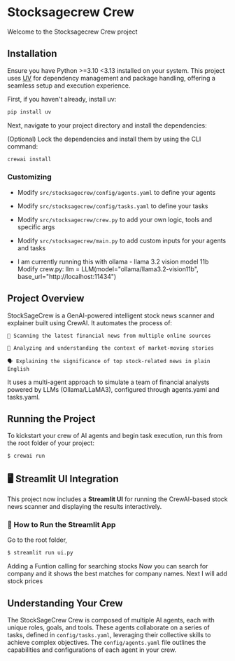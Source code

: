 # Stocksagecrew Crew

Welcome to the Stocksagecrew Crew project 

## Installation

Ensure you have Python >=3.10 <3.13 installed on your system. This project uses [UV](https://docs.astral.sh/uv/) for dependency management and package handling, offering a seamless setup and execution experience.

First, if you haven't already, install uv:

```bash
pip install uv
```

Next, navigate to your project directory and install the dependencies:

(Optional) Lock the dependencies and install them by using the CLI command:
```bash
crewai install
```
### Customizing
- Modify `src/stocksagecrew/config/agents.yaml` to define your agents
- Modify `src/stocksagecrew/config/tasks.yaml` to define your tasks
- Modify `src/stocksagecrew/crew.py` to add your own logic, tools and specific args
- Modify `src/stocksagecrew/main.py` to add custom inputs for your agents and tasks

- I am currently running this with ollama - llama 3.2 vision model 11b
Modify crew.py: 
llm = LLM(model="ollama/llama3.2-vision11b", base_url="http://localhost:11434")

## Project Overview 
StockSageCrew is a GenAI-powered intelligent stock news scanner and explainer built using CrewAI. It automates the process of:

    🔎 Scanning the latest financial news from multiple online sources

    🧠 Analyzing and understanding the context of market-moving stories

    🗣️ Explaining the significance of top stock-related news in plain English

It uses a multi-agent approach to simulate a team of financial analysts powered by LLMs (Ollama/LLaMA3), configured through agents.yaml and tasks.yaml.

## Running the Project

To kickstart your crew of AI agents and begin task execution, run this from the root folder of your project:

```bash
$ crewai run
```
## 🖥️ Streamlit UI Integration

This project now includes a **Streamlit UI** for running the CrewAI-based stock news scanner and displaying the results interactively.

### 🔧 How to Run the Streamlit App
Go to the root folder, 
```bash
$ streamlit run ui.py

```
Adding a Funtion calling for searching stocks
Now you can search for company and it shows the best matches for company names. Next I will add stock prices 

## Understanding Your Crew

The StockSageCrew Crew is composed of multiple AI agents, each with unique roles, goals, and tools. These agents collaborate on a series of tasks, defined in `config/tasks.yaml`, leveraging their collective skills to achieve complex objectives. The `config/agents.yaml` file outlines the capabilities and configurations of each agent in your crew.
